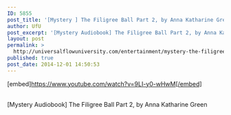 ```yaml
---
ID: 5855
post_title: '[Mystery ] The Filigree Ball Part 2, by Anna Katharine Green'
author: UfU
post_excerpt: '[Mystery Audiobook] The Filigree Ball Part 2, by Anna Katharine Green'
layout: post
permalink: >
  http://universalflowuniversity.com/entertainment/mystery-the-filigree-ball-part-2-by-anna-katharine-green/
published: true
post_date: 2014-12-01 14:50:53
---
```

[embed]https://www.youtube.com/watch?v=9LI-y0-wHwM[/embed]</br></br>
<p>[Mystery Audiobook] The Filigree Ball Part 2, by Anna Katharine Green</p>